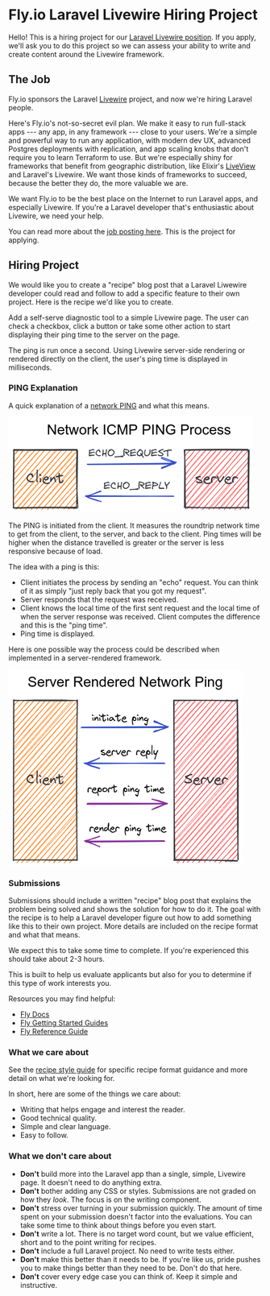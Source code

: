 # Fly.io Laravel Livewire Hiring Project

Hello! This is a hiring project for our [Laravel Livewire position](https://fly.io/blog/fly-io-is-hiring-laravel-specialists/). If you apply, we'll ask you to do this project so we can assess your ability to write and create content around the Livewire framework.

## The Job

Fly.io sponsors the Laravel [Livewire](https://laravel-livewire.com/) project, and now we're hiring Laravel people.

Here's Fly.io's not-so-secret evil plan. We make it easy to run full-stack apps --- any app, in any framework --- close to your users. We're a simple and powerful way to run any application, with modern dev UX, advanced Postgres deployments with replication, and app scaling knobs that don't require you to learn Terraform to use. But we're especially shiny for frameworks that benefit from geographic distribution, like Elixir's [LiveView](https://fly.io/blog/how-we-got-to-liveview/) and Laravel's Livewire. We want those kinds of frameworks to succeed, because the better they do, the more valuable we are.

We want Fly.io to be the best place on the Internet to run Laravel apps, and especially Livewire. If you're a Laravel developer that's enthusiastic about Livewire, we need your help.

You can read more about the [job posting here](https://fly.io/blog/fly-io-is-hiring-laravel-specialists/). This is the project for applying.

## Hiring Project

We would like you to create a "recipe" blog post that a Laravel Liwewire developer could read and follow to add a specific feature to their own project. Here is the recipe we'd like you to create.

Add a self-serve diagnostic tool to a simple Livewire page. The user can check a checkbox, click a button or take some other action to start displaying their ping time to the server on the page.

The ping is run once a second. Using Livewire server-side rendering or rendered directly on the client, the user's ping time is displayed in milliseconds.

### PING Explanation

A quick explanation of a [network PING](https://www.activexperts.com/network-component/tutorials/ping/) and what this means.

![Network ICMP Ping process graphic](./network-ping-process.png)

The PING is initiated from the client. It measures the roundtrip network time to get from the client, to the server, and back to the client. Ping times will be higher when the distance travelled is greater or the server is less responsive because of load.

The idea with a ping is this:

- Client initiates the process by sending an "echo" request. You can think of it as simply "just reply back that you got my request".
- Server responds that the request was received.
- Client knows the local time of the first sent request and the local time of when the server response was received. Client computes the difference and this is the "ping time".
- Ping time is displayed.

Here is one possible way the process could be described when implemented in a server-rendered framework.

![Server Rendered Network Ping graphic](./server-rendered-ping-suggestion.png)

### Submissions

Submissions should include a written "recipe" blog post that explains the problem being solved and shows the solution for how to do it. The goal with the recipe is to help a Laravel developer figure out how to add something like this to their own project. More details are included on the recipe format and what that means.

We expect this to take some time to complete. If you're experienced this should take about 2-3 hours.

This is built to help us evaluate applicants but also for you to determine if this type of work interests you.

Resources you may find helpful:

- [Fly Docs](https://fly.io/docs/introduction/)
- [Fly Getting Started Guides](https://fly.io/docs/getting-started/)
- [Fly Reference Guide](https://fly.io/docs/reference/)

### What we care about

See the [recipe style guide](./RECIPE_STYLE_GUIDE.md) for specific recipe format guidance and more detail on what we're looking for.

In short, here are some of the things we care about:

- Writing that helps engage and interest the reader.
- Good technical quality.
- Simple and clear language.
- Easy to follow.

### What we don't care about

- **Don't** build more into the Laravel app than a single, simple, Livewire page. It doesn't need to do anything extra.
- **Don't** bother adding any CSS or styles. Submissions are not graded on how they _look_. The focus is on the writing component.
- **Don't** stress over turning in your submission quickly. The amount of time spent on your submission doesn't factor into the evaluations. You can take some time to think about things before you even start.
- **Don't** write a lot. There is no target word count, but we value efficient, short and to the point writing for recipes.
- **Don't** include a full Laravel project. No need to write tests either.
- **Don't** make this better than it needs to be. If you're like us, pride pushes you to make things better than they need to be. Don't do that here.
- **Don't** cover every edge case you can think of. Keep it simple and instructive.
